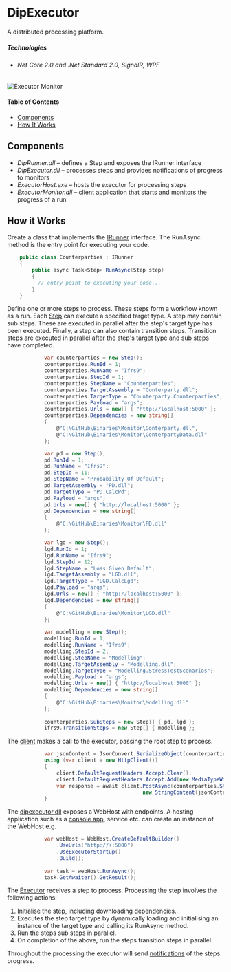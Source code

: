 # DipExecutor 
A distributed processing platform.

##### Technologies
*	###### Net Core 2.0 and .Net Standard 2.0, SignalR, WPF
#####

![Executor Monitor](https://raw.github.com/grantcolley/executormonitor/tree/master/README-images/executormonitor.png "Executor Monitor")

#### Table of Contents
* [Components](#components)
* [How It Works](#how-it-works)

## Components
* *DipRunner.dll* – defines a Step and exposes the IRunner interface
* *DipExecutor.dll* – processes steps and provides notifications of progress to monitors
* *ExecutorHost.exe* – hosts the executor for processing steps
* *ExecutorMonitor.dll* – client application that starts and monitors the progress of a run

## How it Works
Create a class that implements the [IRunner](https://github.com/grantcolley/dipexecutor/blob/master/src/DipRunner/IRunner.cs) interface. The RunAsync method is the entry point for executing your code.

```C#
    public class Counterparties : IRunner
    {
        public async Task<Step> RunAsync(Step step)
        {
          // entry point to executing your code...
        }
    }
```

Define one or more steps to process. These steps form a workflow known as a run. Each [Step](https://github.com/grantcolley/dipexecutor/blob/master/src/DipRunner/Step.cs) can execute a specified target type. A step may contain sub steps. These are executed in parallel after the step's target type has been executed. Finally, a step can also contain transition steps. Transition steps are executed in parallel after the step's target type and sub steps have completed.

```C#         
            var counterparties = new Step();
            counterparties.RunId = 1;
            counterparties.RunName = "Ifrs9";
            counterparties.StepId = 1;
            counterparties.StepName = "Counterparties";
            counterparties.TargetAssembly = "Conterparty.dll";
            counterparties.TargetType = "Counterparty.Counterparties";
            counterparties.Payload = "args";
            counterparties.Urls = new[] { "http://localhost:5000" };
            counterparties.Dependencies = new string[]
            {
                @"C:\GitHub\Binaries\Monitor\Conterparty.dll",
                @"C:\GitHub\Binaries\Monitor\ConterpartyData.dll"
            };

            var pd = new Step();
            pd.RunId = 1;
            pd.RunName = "Ifrs9";
            pd.StepId = 11;
            pd.StepName = "Probability Of Default";
            pd.TargetAssembly = "PD.dll";
            pd.TargetType = "PD.CalcPd";
            pd.Payload = "args";
            pd.Urls = new[] { "http://localhost:5000" };            
            pd.Dependencies = new string[]
            {
                @"C:\GitHub\Binaries\Monitor\PD.dll"
            };

            var lgd = new Step();
            lgd.RunId = 1;
            lgd.RunName = "Ifrs9";
            lgd.StepId = 12;
            lgd.StepName = "Loss Given Default";
            lgd.TargetAssembly = "LGD.dll";
            lgd.TargetType = "LGD.CalcLgd";
            lgd.Payload = "args";
            lgd.Urls = new[] { "http://localhost:5000" };            
            lgd.Dependencies = new string[]
            {
                @"C:\GitHub\Binaries\Monitor\LGD.dll"
            };
            
            var modelling = new Step();
            modelling.RunId = 1;
            modelling.RunName = "Ifrs9";
            modelling.StepId = 2;
            modelling.StepName = "Modelling";
            modelling.TargetAssembly = "Modelling.dll";
            modelling.TargetType = "Modelling.StressTestScenarios";
            modelling.Payload = "args";
            modelling.Urls = new[] { "http://localhost:5000" };            
            modelling.Dependencies = new string[]
            {
                @"C:\GitHub\Binaries\Monitor\Modelling.dll"
            };
            
            counterparties.SubSteps = new Step[] { pd, lgd };
            ifrs9.TransitionSteps = new Step[] { modelling };
```

The [client](https://github.com/grantcolley/executormonitor/tree/master/DevelopmentInProgress.ExecutorMonitor.Wpf) makes a call to the executor, passing the root step to process.

```C#  
            var jsonContent = JsonConvert.SerializeObject(counterparties);
            using (var client = new HttpClient())
            {
                client.DefaultRequestHeaders.Accept.Clear();
                client.DefaultRequestHeaders.Accept.Add(new MediaTypeWithQualityHeaderValue("application/json"));
                var response = await client.PostAsync(counterparties.StepUrl, 
                                            new StringContent(jsonContent, Encoding.UTF8, "application/json"));
            }
```

The [dipexecutor.dll](https://github.com/grantcolley/dipexecutor/tree/master/src/DipExecutor/Service) exposes a WebHost with endpoints. A hosting application such as a [console app](https://github.com/grantcolley/dipexecutor/blob/master/src/ExecutorHost/Program.cs), service etc. can create an instance of the WebHost e.g.

```C#  
            var webHost = WebHost.CreateDefaultBuilder()
                .UseUrls("http://+:5000")
                .UseExecutorStartup()
                .Build();
                
            var task = webHost.RunAsync();
            task.GetAwaiter().GetResult();
```

The [Executor](https://github.com/grantcolley/dipexecutor/blob/master/src/DipExecutor/Executor.cs) receives a step to process. Processing the step involves the following actions:
1. Initialise the step, including downloading dependencies.
2. Executes the step target type by dynamically loading and initialising an instance of the target type and calling its RunAsync method. 
3. Run the steps sub steps in parallel.
4. On completion of the above, run the steps transition steps in parallel.

Throughout the processing the executor will send [notifications](https://github.com/grantcolley/dipexecutor/tree/master/src/DipExecutor/Notification) of the steps progress.

